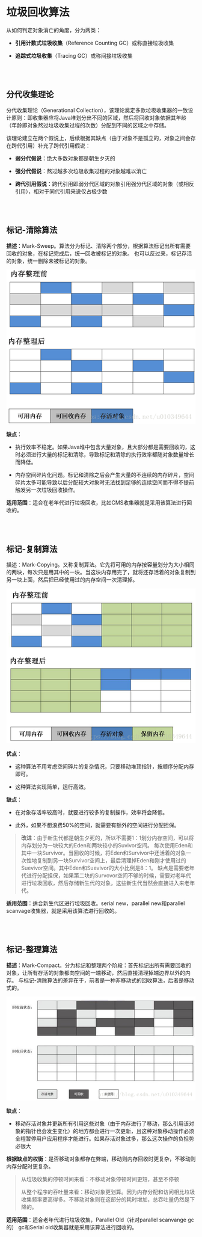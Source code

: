# 垃圾回收算法
从如何判定对象消亡的角度，分为两类：
* **引用计数式垃圾收集**（Reference Counting GC）或称直接垃圾收集

* **追踪式垃圾收集**（Tracing GC）或称间接垃圾收集

<br><br>

## 分代收集理论
分代收集理论（Generational Collection），该理论奠定多款垃圾收集器的一致设计原则：即收集器应将Java堆划分出不同的区域，然后将回收对象依据其年龄（年龄即对象熬过垃圾收集过程的次数）分配到不同的区域之中存储。

该理论建立在两个假说上，后续根据其缺点（由于对象不是孤立的，对象之间会存在跨代引用）补充了跨代引用假说：
* **弱分代假说**：绝大多数对象都是朝生夕灭的

* **强分代假说**：熬过越多次垃圾收集过程的对象越难以消亡

* **跨代引用假说**：跨代引用即弱分代区域的对象引用强分代区域的对象（或相反引用），相对于同代引用来说仅占极少数

<br><br>

## 标记-清除算法
**描述**：Mark-Sweep。算法分为标记、清除两个部分，根据算法标记出所有需要回收的对象，在标记完成后，统一回收被标记的对象。
也可以反过来，标记存活的对象，统一删除未被标记的对象。

![](../img/mark_sweep.png)

**缺点**：
* 执行效率不稳定。如果Java堆中包含大量对象，且大部分都是需要回收的，这时必须进行大量的标记和清除，导致标记和清除的执行效率都随对象数量增长而降低。

* 内存空间碎片化问题。标记和清除之后会产生大量的不连续的内存碎片，空间碎片太多可能导致以后分配较大对象时无法找到足够的连续空间而不得不提前触发另一次垃圾回收操作。

**适用范围**：适合在老年代进行垃圾回收，比如CMS收集器就是采用该算法进行回收的。


<br><br>

## 标记-复制算法
描述：Mark-Copying。又称复制算法。它先将可用的内存按容量划分为大小相同的两块，每次只是用其中的一块。当这块内存用完了，就将还存活着的对象复制到另一块上面，然后把已经使用过的内存空间一次清理掉。

![](../img/mark_copying.png)

**优点**：
* 这种算法不用考虑空间碎片的复杂情况，只要移动堆顶指针，按顺序分配内存即可。

* 这种算法实现简单，运行高效。

**缺点**：
* 在对象存活率较高时，就要进行较多的复制操作，效率将会降低。

* 此外，如果不想浪费50%的空间，就需要有额外的空间进行分配担保。

> **改进**：由于新生代都是朝生夕死的，所以不需要1：1划分内存空间，可以将内存划分为一块较大的Eden和两块较小的Suvivor空间。
> 每次使用Eden和其中一块Survivor。当回收的时候，将Eden和Survivor中还活着的对象一次性地复制到另一块Survivor空间上，最后清理掉Eden和刚才使用过的Suevivor空间。其中Eden和Suevivor的大小比例是8：1。
> 缺点是需要老年代进行分配担保，如果第二块的Survovor空间不够的时候，需要对老年代进行垃圾回收，然后存储新生代的对象，这些新生代当然会直接进入来老年代。

**适用范围**：适合新生代区进行垃圾回收。serial new，parallel new和parallel scanvage收集器，就是采用该算法进行回收的。


<br><br>

## 标记-整理算法
**描述**：Mark-Compact。分为标记和整理两个阶段：首先标记出所有需要回收的对象，让所有存活的对象都向空间的一端移动，然后直接清理掉端边界以外的内存。
与标记-清除算法的差异在于，前者是一种非移动式的回收算法，后者是移动式的。

![](../img/mark_compact.png)

**缺点**：
* 移动存活对象并更新所有引用这些对象（由于内存进行了移动，那么引用该对象的指针也会发生变化）的地方都会进行一次更新，且这种对象移动操作必须全程暂停用户应用程序才能进行。如果存活对象过多，那么这次操作的负担势必很大

**根据缺点的权衡**：是否移动对象都存在弊端，移动则内存回收时更复杂，不移动则内存分配时更复杂。
> 从垃圾收集的停顿时间来看：不移动对象停顿时间更短，甚至不停顿
>
> 从整个程序的吞吐量来看：移动对象更划算。因为内存分配和访问相比垃圾收集频率要高得多。不移动对象则在这部分的耗时增加，总吞吐量仍然是下降的。

**适用范围**：适合老年代进行垃圾收集，Parallel Old（针对parallel scanvange gc的） gc和Serial old收集器就是采用该算法进行回收的。